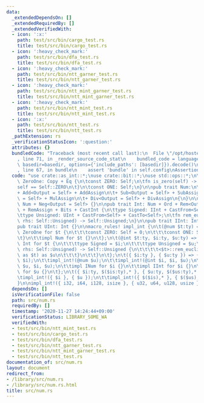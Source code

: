 ```yaml
---
data:
  _extendedDependsOn: []
  _extendedRequiredBy: []
  _extendedVerifiedWith:
  - icon: ':x:'
    path: test/src/bin/cargo_test.rs
    title: test/src/bin/cargo_test.rs
  - icon: ':heavy_check_mark:'
    path: test/src/bin/dfa_test.rs
    title: test/src/bin/dfa_test.rs
  - icon: ':heavy_check_mark:'
    path: test/src/bin/ntt_garner_test.rs
    title: test/src/bin/ntt_garner_test.rs
  - icon: ':heavy_check_mark:'
    path: test/src/bin/ntt_mint_garner_test.rs
    title: test/src/bin/ntt_mint_garner_test.rs
  - icon: ':heavy_check_mark:'
    path: test/src/bin/ntt_mint_test.rs
    title: test/src/bin/ntt_mint_test.rs
  - icon: ':x:'
    path: test/src/bin/ntt_test.rs
    title: test/src/bin/ntt_test.rs
  _pathExtension: rs
  _verificationStatusIcon: ':question:'
  attributes: {}
  bundledCode: "Traceback (most recent call last):\n  File \"/opt/hostedtoolcache/Python/3.9.0/x64/lib/python3.9/site-packages/onlinejudge_verify/documentation/build.py\"\
    , line 71, in _render_source_code_stat\n    bundled_code = language.bundle(stat.path,\
    \ basedir=basedir, options={'include_paths': [basedir]}).decode()\n  File \"/opt/hostedtoolcache/Python/3.9.0/x64/lib/python3.9/site-packages/onlinejudge_verify/languages/user_defined.py\"\
    , line 67, in bundle\n    assert 'bundle' in self.config\nAssertionError\n"
  code: "use crate::as_int::*;\nuse crate::bit::*;\nuse std::ops::*;\n\npub trait\
    \ ZeroOne: Copy + Eq {\n\tconst ZERO: Self;\n\tfn is_zero(self) -> bool {\n\t\t\
    self == Self::ZERO\n\t}\n\tconst ONE: Self;\n}\n\npub trait Num:\n\tZeroOne\n\t\
    + Add<Output = Self> + AddAssign\n\t+ Sub<Output = Self> + SubAssign\n\t+ Mul<Output\
    \ = Self> + MulAssign\n\t+ Div<Output = Self> + DivAssign\n{\n}\n\npub trait INum:\
    \ Num + Neg<Output = Self> {}\n\npub trait Int: Num + Ord + Rem<Output = Self>\
    \ + RemAssign + Bits + CastInt {\n\ttype Signed: IInt + CastFrom<Self> + CastTo<Self>;\n\
    \ttype Unsigned: UInt + CastFrom<Self> + CastTo<Self>;\n\tfn rem_euclid(self,\
    \ rhs: Self::Unsigned) -> Self::Unsigned;\n}\n\npub trait IInt: Int + INum {}\n\
    pub trait UInt: Int {}\n\nmacro_rules! impl_int {\n\t(@num $t:ty) => {\n\t\timpl\
    \ ZeroOne for $t {\n\t\t\tconst ZERO: Self = 0;\n\t\t\tconst ONE: Self = 1;\n\t\
    \t}\n\t\timpl Num for $t {}\n\t};\n\t(@int $t:ty, $i:ty, $u:ty) => {\n\t\timpl\
    \ Int for $t {\n\t\t\ttype Signed = $i;\n\t\t\ttype Unsigned = $u;\n\t\t\tfn rem_euclid(self,\
    \ rhs: Self::Unsigned) -> Self::Unsigned {\n\t\t\t\t<$t>::rem_euclid(self, rhs\
    \ as $t) as $u\n\t\t\t}\n\t\t}\n\t};\n\t({ $i:ty }, { $u:ty }) => {\n\t\timpl_int!(@num\
    \ $i);\n\t\timpl_int!(@num $u);\n\t\timpl_int!(@int $i, $i, $u);\n\t\timpl_int!(@int\
    \ $u, $i, $u);\n\t\timpl INum for $i {}\n\t\timpl IInt for $i {}\n\t\timpl UInt\
    \ for $u {}\n\t};\n\t({ $i:ty, $($is:ty),* }, { $u:ty, $($us:ty),* }) => {\n\t\
    \timpl_int!({ $i }, { $u });\n\t\timpl_int!({ $($is),* }, { $($us),* });\n\t}\n\
    }\n\nimpl_int!({ i32, i64, i128, isize }, { u32, u64, u128, usize });\n"
  dependsOn: []
  isVerificationFile: false
  path: src/num.rs
  requiredBy: []
  timestamp: '2020-11-27 14:24:44+09:00'
  verificationStatus: LIBRARY_SOME_WA
  verifiedWith:
  - test/src/bin/ntt_mint_test.rs
  - test/src/bin/cargo_test.rs
  - test/src/bin/dfa_test.rs
  - test/src/bin/ntt_garner_test.rs
  - test/src/bin/ntt_mint_garner_test.rs
  - test/src/bin/ntt_test.rs
documentation_of: src/num.rs
layout: document
redirect_from:
- /library/src/num.rs
- /library/src/num.rs.html
title: src/num.rs
---
```

